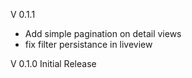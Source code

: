 
V 0.1.1 

- Add simple pagination on detail views
- fix filter persistance in liveview

V 0.1.0 Initial Release